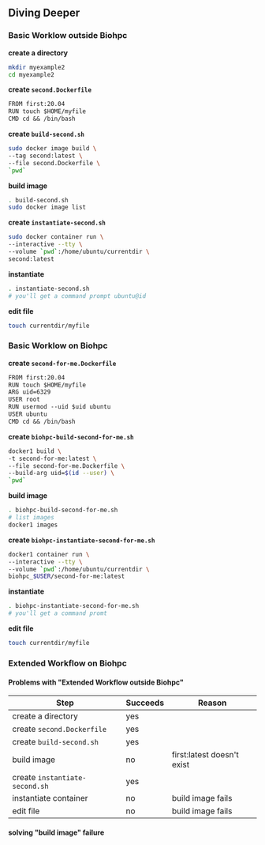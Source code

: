 ## Diving Deeper ##

### Basic Worklow outside Biohpc ###

**create a directory**

```sh
mkdir myexample2
cd myexample2
```
	
**create `second.Dockerfile`**

```txt
FROM first:20.04
RUN touch $HOME/myfile
CMD cd && /bin/bash
```

**create `build-second.sh`**

```sh
sudo docker image build \
--tag second:latest \
--file second.Dockerfile \
`pwd`
```

**build image**

```sh
. build-second.sh
sudo docker image list
```

**create `instantiate-second.sh`**

```sh
sudo docker container run \
--interactive --tty \
--volume `pwd`:/home/ubuntu/currentdir \
second:latest
```

**instantiate**

```sh
. instantiate-second.sh
# you'll get a command prompt ubuntu@id
```

**edit file**

```sh
touch currentdir/myfile
```

### Basic Worklow on Biohpc ###

**create `second-for-me.Dockerfile`**

```txt
FROM first:20.04
RUN touch $HOME/myfile
ARG uid=6329
USER root
RUN usermod --uid $uid ubuntu
USER ubuntu
CMD cd && /bin/bash
```

**create `biohpc-build-second-for-me.sh`**

```sh
docker1 build \
-t second-for-me:latest \
--file second-for-me.Dockerfile \
--build-arg uid=$(id --user) \
`pwd`
```

**build image**

```sh
. biohpc-build-second-for-me.sh
# list images
docker1 images
```

**create `biohpc-instantiate-second-for-me.sh`**

```sh
docker1 container run \
--interactive --tty \
--volume `pwd`:/home/ubuntu/currentdir \
biohpc_$USER/second-for-me:latest
```

**instantiate**

```sh
. biohpc-instantiate-second-for-me.sh
# you'll get a command promt
```

**edit file**

```sh
touch currentdir/myfile
```

### Extended Workflow on Biohpc ###

#### Problems with "Extended Workflow outside Biohpc" ####

| Step                           | Succeeds | Reason                     |
|--------------------------------|----------|----------------------------|
| create a directory             | yes      |                            |
| create `second.Dockerfile`     | yes      |                            |
| create `build-second.sh`       | yes      |                            |
| build image                    | no       | first:latest doesn't exist |
| create `instantiate-second.sh` | yes      |                            |
| instantiate container          | no       | build image fails          |
| edit file                      | no       | build image fails          |

#### solving "build image" failure ####

